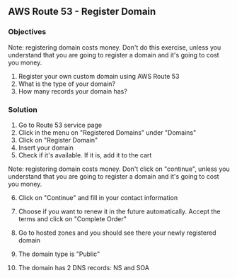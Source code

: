 ## AWS Route 53 - Register Domain

### Objectives

Note: registering domain costs money. Don't do this exercise, unless you understand that you are going to register a domain and it's going to cost you money.

1. Register your own custom domain using AWS Route 53
2. What is the type of your domain?
3. How many records your domain has?

### Solution

1. Go to Route 53 service page
2. Click in the menu on "Registered Domains" under "Domains"
3. Click on "Register Domain"
4. Insert your domain
5. Check if it's available. If it is, add it to the cart 

Note: registering domain costs money. Don't click on "continue", unless you understand that you are going to register a domain and it's going to cost you money.

6. Click on "Continue" and fill in your contact information
7. Choose if you want to renew it in the future automatically. Accept the terms and click on "Complete Order"
8. Go to hosted zones and you should see there your newly registered domain

1. The domain type is "Public"

1. The domain has 2 DNS records: NS and SOA
